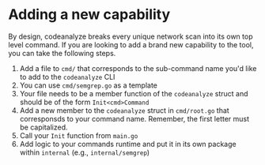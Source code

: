 # Adding a new capability

By design, codeanalyze breaks every unique network scan into its own top level command. If you are looking to add a brand new capability to the tool, you can take the following steps.

1. Add a file to `cmd/` that corresponds to the sub-command name you'd like to add to the `codeanalyze` CLI
2. You can use `cmd/semgrep.go` as a template
3. Your file needs to be a member function of the `codeanalyze` struct and should be of the form `Init<cmd>Command`
4. Add a new member to the `codeanalyze` struct in `cmd/root.go` that corresponsds to your command name. Remember, the first letter must be capitalized.
5. Call your `Init` function from `main.go`
6. Add logic to your commands runtime and put it in its own package within `internal` (e.g., `internal/semgrep`)
